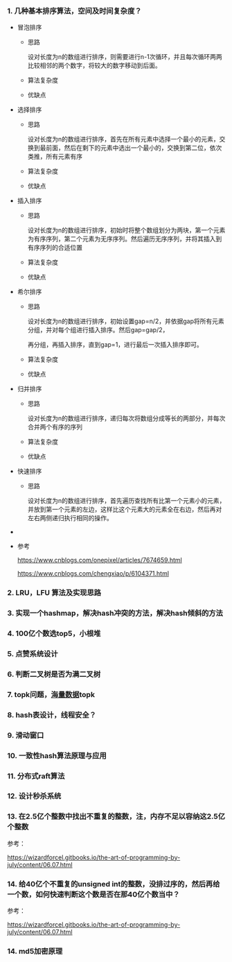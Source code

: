 ### 1. 几种基本排序算法，空间及时间复杂度？

+ 冒泡排序

  + 思路

    设对长度为n的数组进行排序，则需要进行n-1次循环，并且每次循环两两比较相邻的两个数字，将较大的数字移动到后面。

  + 算法复杂度

  + 优缺点

+ 选择排序

  + 思路

    设对长度为n的数组进行排序，首先在所有元素中选择一个最小的元素，交换到最前面，然后在剩下的元素中选出一个最小的，交换到第二位，依次类推，所有元素有序

  + 算法复杂度

  + 优缺点

+ 插入排序

  + 思路

    设对长度为n的数组进行排序，初始时将整个数组划分为两块，第一个元素为有序序列，第二个元素为无序序列。然后遍历无序序列，并将其插入到有序序列的合适位置

  + 算法复杂度

  + 优缺点

+ 希尔排序

  + 思路

    设对长度为n的数组进行排序，初始设置gap=n/2，并依据gap将所有元素分组，并对每个组进行插入排序。然后gap=gap/2，

    再分组，再插入排序，直到gap=1，进行最后一次插入排序即可。

  + 算法复杂度

  + 优缺点

+ 归并排序

  + 思路

    设对长度为n的数组进行排序，递归每次将数组分成等长的两部分，并每次合并两个有序的序列

  + 算法复杂度

  + 优缺点

+ 快速排序

  + 思路

    设对长度为n的数组进行排序，首先遍历查找所有比第一个元素小的元素，并放到第一个元素的左边，这样比这个元素大的元素全在右边，然后再对左右两侧递归执行相同的操作。

+ 

+ 参考

  https://www.cnblogs.com/onepixel/articles/7674659.html

  https://www.cnblogs.com/chengxiao/p/6104371.html



### 2. LRU，LFU 算法及实现思路



### 3. 实现一个hashmap，解决hash冲突的方法，解决hash倾斜的方法



### 4. 100亿个数选top5，小根堆



### 5. 点赞系统设计



### 6. 判断二叉树是否为满二叉树



### 7. topk问题，[海量数据](https://www.nowcoder.com/jump/super-jump/word?word=海量数据)topk



### 8. hash表设计，线程安全？



### 9. 滑动窗口



### 10. 一致性hash算法原理与应用



### 11. 分布式raft算法



### 12. 设计秒杀系统



### 13. 在2.5亿个整数中找出不重复的整数，注，内存不足以容纳这2.5亿个整数



参考：

https://wizardforcel.gitbooks.io/the-art-of-programming-by-july/content/06.07.html

### 14. 给40亿个不重复的unsigned int的整数，没排过序的，然后再给一个数，如何快速判断这个数是否在那40亿个数当中？



参考：

https://wizardforcel.gitbooks.io/the-art-of-programming-by-july/content/06.07.html



### 14. md5加密原理





















